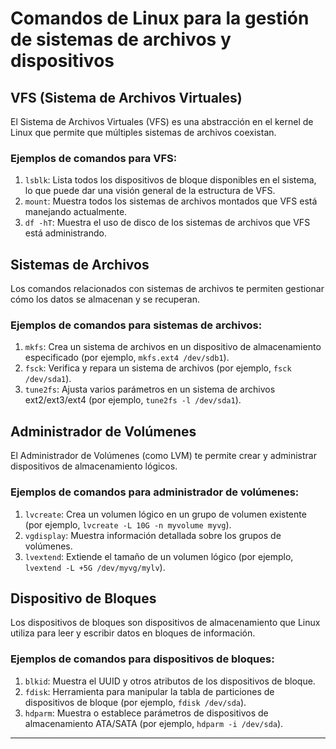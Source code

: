 
# Comandos de Linux para la gestión de sistemas de archivos y dispositivos

## VFS (Sistema de Archivos Virtuales)
El Sistema de Archivos Virtuales (VFS) es una abstracción en el kernel de Linux que permite que múltiples sistemas de archivos coexistan.

### Ejemplos de comandos para VFS:
1. `lsblk`: Lista todos los dispositivos de bloque disponibles en el sistema, lo que puede dar una visión general de la estructura de VFS.
2. `mount`: Muestra todos los sistemas de archivos montados que VFS está manejando actualmente.
3. `df -hT`: Muestra el uso de disco de los sistemas de archivos que VFS está administrando.

## Sistemas de Archivos
Los comandos relacionados con sistemas de archivos te permiten gestionar cómo los datos se almacenan y se recuperan.

### Ejemplos de comandos para sistemas de archivos:
1. `mkfs`: Crea un sistema de archivos en un dispositivo de almacenamiento especificado (por ejemplo, `mkfs.ext4 /dev/sdb1`).
2. `fsck`: Verifica y repara un sistema de archivos (por ejemplo, `fsck /dev/sda1`).
3. `tune2fs`: Ajusta varios parámetros en un sistema de archivos ext2/ext3/ext4 (por ejemplo, `tune2fs -l /dev/sda1`).

## Administrador de Volúmenes
El Administrador de Volúmenes (como LVM) te permite crear y administrar dispositivos de almacenamiento lógicos.

### Ejemplos de comandos para administrador de volúmenes:
1. `lvcreate`: Crea un volumen lógico en un grupo de volumen existente (por ejemplo, `lvcreate -L 10G -n myvolume myvg`).
2. `vgdisplay`: Muestra información detallada sobre los grupos de volúmenes.
3. `lvextend`: Extiende el tamaño de un volumen lógico (por ejemplo, `lvextend -L +5G /dev/myvg/mylv`).

## Dispositivo de Bloques
Los dispositivos de bloques son dispositivos de almacenamiento que Linux utiliza para leer y escribir datos en bloques de información.

### Ejemplos de comandos para dispositivos de bloques:
1. `blkid`: Muestra el UUID y otros atributos de los dispositivos de bloque.
2. `fdisk`: Herramienta para manipular la tabla de particiones de dispositivos de bloque (por ejemplo, `fdisk /dev/sda`).
3. `hdparm`: Muestra o establece parámetros de dispositivos de almacenamiento ATA/SATA (por ejemplo, `hdparm -i /dev/sda`).

---
